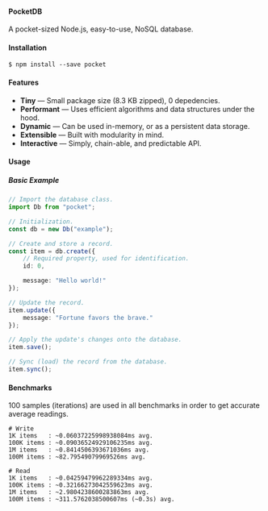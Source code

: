 #### PocketDB

A pocket-sized Node.js, easy-to-use, NoSQL database.

#### Installation

```shell
$ npm install --save pocket
```

#### Features

* **Tiny** &mdash; Small package size (8.3 KB zipped), 0 depedencies.
* **Performant** &mdash; Uses efficient algorithms and data structures under the hood.
* **Dynamic** &mdash; Can be used in-memory, or as a persistent data storage.
* **Extensible** &mdash; Built with modularity in mind.
* **Interactive** &mdash; Simply, chain-able, and predictable API.

#### Usage

##### Basic Example
```ts
// Import the database class.
import Db from "pocket";

// Initialization.
const db = new Db("example");

// Create and store a record.
const item = db.create({
    // Required property, used for identification.
    id: 0,

    message: "Hello world!"
});

// Update the record.
item.update({
    message: "Fortune favors the brave."
});

// Apply the update's changes onto the database.
item.save();

// Sync (load) the record from the database.
item.sync();
```

#### Benchmarks

100 samples (iterations) are used in all benchmarks in order to get accurate average readings.

```shell
# Write
1K items   : ~0.06037225998938084ms avg.
100K items : ~0.09036524929106235ms avg.
1M items   : ~0.8414506393671036ms avg.
100M items : ~82.79549079969526ms avg.

# Read
1K items   : ~0.04259479962289334ms avg.
100K items : ~0.32166273042559623ms avg.
1M items   : ~2.9804238600283863ms avg.
100M items : ~311.5762038500607ms (~0.3s) avg.
```
